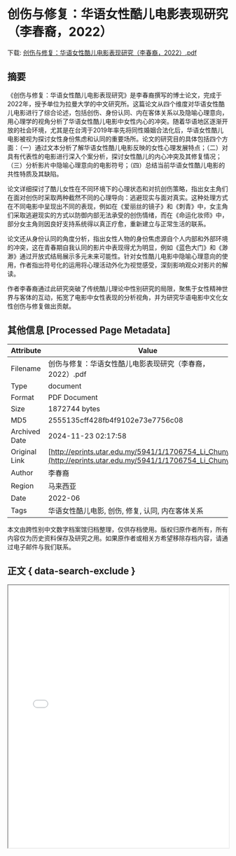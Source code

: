 # 创伤与修复：华语女性酷儿电影表现研究（李春裔，2022）

<!-- tcd_download_link -->
下载: [创伤与修复：华语女性酷儿电影表现研究（李春裔，2022）.pdf](创伤与修复：华语女性酷儿电影表现研究（李春裔，2022）.pdf)
<!-- tcd_download_link_end -->

## 摘要

<!-- tcd_abstract -->
《创伤与修复：华语女性酷儿电影表现研究》是李春裔撰写的博士论文，完成于2022年，授予单位为拉曼大学的中文研究所。这篇论文从四个维度对华语女性酷儿电影进行了综合论述，包括创伤、身份认同、内在客体关系以及隐喻心理意向，用心理学的视角分析了华语女性酷儿电影中女性内心的冲突。随着华语地区逐渐开放的社会环境，尤其是在台湾于2019年率先将同性婚姻合法化后，华语女性酷儿电影被视为探讨女性身份焦虑和认同的重要场所。论文的研究目的具体包括四个方面：（一）通过文本分析了解华语女性酷儿电影反映的女性心理发展特点；（二）对具有代表性的电影进行深入个案分析，探讨女性酷儿的内心冲突及其修复情况；（三）分析影片中隐喻心理意向的电影符号；（四）总结当前华语女性酷儿电影的共性特质及其缺陷。

论文详细探讨了酷儿女性在不同环境下的心理状态和对抗创伤策略，指出女主角们在面对创伤时采取两种截然不同的心理导向：逃避现实与面对真实。这种处理方式在不同电影中呈现出不同的表现，例如在《爱丽丝的镜子》和《刺青》中，女主角们采取逃避现实的方式以防御内部无法承受的创伤情绪，而在《命运化妆师》中，部分女主角则因良好支持系统得以真正疗愈，重新建立与正常生活的联系。

论文还从身份认同的角度分析，指出女性人物的身份焦虑源自个人内部和外部环境的冲突，这在青春期自我认同的影片中表现得尤为明显，例如《蓝色大门》和《渺渺》通过开放式结局展示多元未来可能性。针对女性酷儿电影中隐喻心理意向的使用，作者指出符号化的运用将心理活动外化为视觉感受，深刻影响观众对影片的解读。

作者李春裔通过此研究突破了传统酷儿理论中性别研究的局限，聚焦于女性精神世界与客体的互动，拓宽了电影中女性表现的分析视角，并为研究华语电影中文化女性创伤与修复做出贡献。

<!-- tcd_abstract_end -->

## 其他信息 [Processed Page Metadata]

| Attribute       | Value                                  |
|-----------------|----------------------------------------|
| Filename        | 创伤与修复：华语女性酷儿电影表现研究（李春裔，2022）.pdf                             |
| Type            | document                                 |
| Format          | PDF Document                               |
| Size            | 1872744 bytes                           |
| MD5             | 2555135cff428fb4f9102e73e7756c08                                  |
| Archived Date   | 2024-11-23 02:17:58                             |
| Original Link   | [http://eprints.utar.edu.my/5941/1/1706754_Li_Chunyi.pdf](http://eprints.utar.edu.my/5941/1/1706754_Li_Chunyi.pdf)                         |
| Author          | 李春裔                               |
| Region          | 马来西亚                               |
| Date            | 2022-06                                 |
| Tags            | 华语女性酷儿电影, 创伤, 修复, 认同, 内在客体关系                                 |

本文由跨性别中文数字档案馆归档整理，仅供存档使用。版权归原作者所有，所有内容仅为历史资料保存及研究之用。如果原作者或相关方希望移除存档内容，请通过电子邮件与我们联系。

## 正文 { data-search-exclude }

<!-- tcd_main_text -->
<iframe src="../创伤与修复：华语女性酷儿电影表现研究（李春裔，2022）.pdf" width="100%" height="600px">
    <p>无法显示PDF，请下载查看。</p>
</iframe>
<!-- tcd_main_text_end -->

